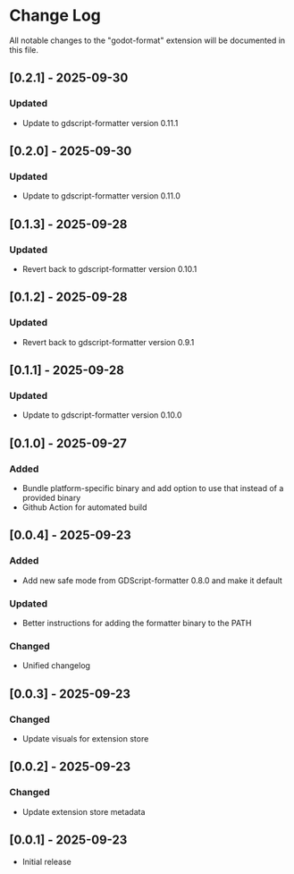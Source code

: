 # Change Log

All notable changes to the "godot-format" extension will be documented in this file.

## [0.2.1] - 2025-09-30

### Updated

- Update to gdscript-formatter version 0.11.1

## [0.2.0] - 2025-09-30

### Updated

- Update to gdscript-formatter version 0.11.0

## [0.1.3] - 2025-09-28

### Updated

- Revert back to gdscript-formatter version 0.10.1

## [0.1.2] - 2025-09-28

### Updated

- Revert back to gdscript-formatter version 0.9.1

## [0.1.1] - 2025-09-28

### Updated

- Update to gdscript-formatter version 0.10.0

## [0.1.0] - 2025-09-27

### Added

- Bundle platform-specific binary and add option to use that instead of a provided binary
- Github Action for automated build

## [0.0.4] - 2025-09-23

### Added

- Add new safe mode from GDScript-formatter 0.8.0 and make it default

### Updated

- Better instructions for adding the formatter binary to the PATH

### Changed

- Unified changelog

## [0.0.3] - 2025-09-23

### Changed

- Update visuals for extension store

## [0.0.2] - 2025-09-23

### Changed

- Update extension store metadata

## [0.0.1] - 2025-09-23

- Initial release
